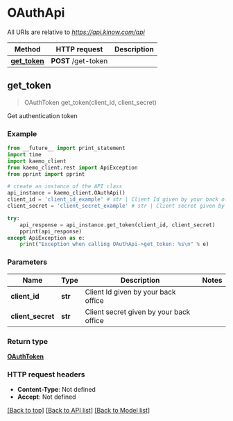 # OAuthApi

All URIs are relative to *https://api.kinow.com/api*

Method | HTTP request | Description
------------- | ------------- | -------------
[**get_token**](#get_token) | **POST** /get-token | 


## **get_token**
> OAuthToken get_token(client_id, client_secret)



Get authentication token

### Example 
```python
from __future__ import print_statement
import time
import kaemo_client
from kaemo_client.rest import ApiException
from pprint import pprint

# create an instance of the API class
api_instance = kaemo_client.OAuthApi()
client_id = 'client_id_example' # str | Client Id given by your back office
client_secret = 'client_secret_example' # str | Client secret given by your back office

try: 
    api_response = api_instance.get_token(client_id, client_secret)
    pprint(api_response)
except ApiException as e:
    print("Exception when calling OAuthApi->get_token: %s\n" % e)
```

### Parameters

Name | Type | Description  | Notes
------------- | ------------- | ------------- | -------------
 **client_id** | **str**| Client Id given by your back office | 
 **client_secret** | **str**| Client secret given by your back office | 

### Return type

[**OAuthToken**](#OAuthToken)

### HTTP request headers

 - **Content-Type**: Not defined
 - **Accept**: Not defined

[[Back to top]](#) [[Back to API list]](#documentation-for-api-endpoints) [[Back to Model list]](#documentation-for-models)


